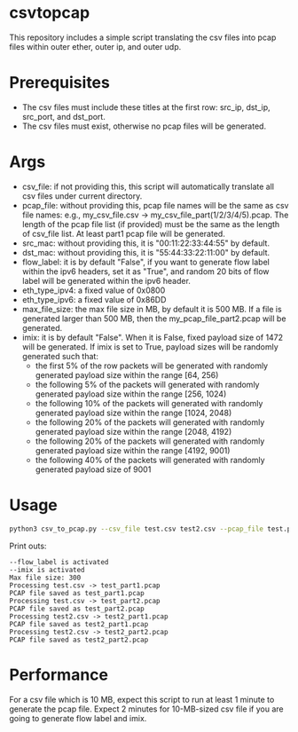 # csvtopcap
This repository includes a simple script translating the csv files into pcap files within outer ether, outer ip, and outer udp.

# Prerequisites
* The csv files must include these titles at the first row: src_ip, dst_ip, src_port, and dst_port.
* The csv files must exist, otherwise no pcap files will be generated.

# Args
* csv_file: if not providing this, this script will automatically translate all csv files under current directory.
* pcap_file: without providing this, pcap file names will be the same as csv file names: e.g., my_csv_file.csv -> my_csv_file_part(1/2/3/4/5).pcap. The length of the pcap file list (if provided) must be the same as the length of csv_file list. At least part1 pcap file will be generated.
* src_mac: without providing this, it is "00:11:22:33:44:55" by default.
* dst_mac: without providing this, it is "55:44:33:22:11:00" by default.
* flow_label: it is by default "False", if you want to generate flow label within the ipv6 headers, set it as "True", and random 20 bits of flow label will be generated within the ipv6 header.
* eth_type_ipv4: a fixed value of 0x0800
* eth_type_ipv6: a fixed value of 0x86DD
* max_file_size: the max file size in MB, by default it is 500 MB. If a file is generated larger than 500 MB, then the my_pcap_file_part2.pcap will be generated.
* imix: it is by default "False". When it is False, fixed payload size of 1472 will be generated. If imix is set to True, payload sizes will be randomly generated such that:
    * the first 5% of the row packets will be generated with randomly generated payload size within the range [64, 256)
    * the following 5% of the packets will generated with randomly generated payload size within the range [256, 1024)
    * the following 10% of the packets will generated with randomly generated payload size within the range [1024, 2048)
    * the following 20% of the packets will generated with randomly generated payload size within the range [2048, 4192)
    * the following 20% of the packets will generated with randomly generated payload size within the range [4192, 9001)
    * the following 40% of the packets will generated with randomly generated payload size of 9001

# Usage
```bash
python3 csv_to_pcap.py --csv_file test.csv test2.csv --pcap_file test.pcap test2.pcap --imix True --max_file_size 300 --flow_label True --src_mac 22:11:33:44:55:00 --dst_mac 44:55:11:22:33:00
```

Print outs:
```
--flow_label is activated
--imix is activated
Max file size: 300
Processing test.csv -> test_part1.pcap
PCAP file saved as test_part1.pcap
Processing test.csv -> test_part2.pcap
PCAP file saved as test_part2.pcap
Processing test2.csv -> test2_part1.pcap
PCAP file saved as test2_part1.pcap
Processing test2.csv -> test2_part2.pcap
PCAP file saved as test2_part2.pcap
```

# Performance
For a csv file which is 10 MB, expect this script to run at least 1 minute to generate the pcap file. Expect 2 minutes for 10-MB-sized csv file if you are going to generate flow label and imix.


